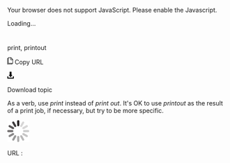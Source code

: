 Your browser does not support JavaScript. Please enable the Javascript.

Loading...

# 

print, printout

![Copy URL](media/print-printout/Copy.png)
Copy URL

![Download](media/print-printout/Download.png)

Download topic

As a verb, use *print* instead of *print out*. It's OK to use *printout* as the result of a print job, if necessary, but try to be more specific.

![In progress](media/print-printout/activity-large.gif)

URL :
